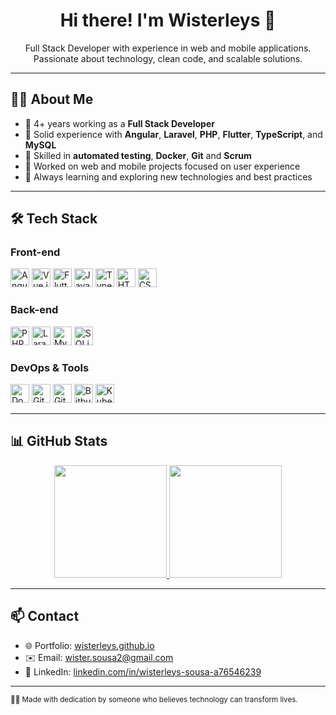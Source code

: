 <h1 align="center">Hi there! I'm Wisterleys 👋</h1>

<p align="center">
  Full Stack Developer with experience in web and mobile applications.<br/>
  Passionate about technology, clean code, and scalable solutions.
</p>

---

## 🧑‍💻 About Me

- 💼 4+ years working as a **Full Stack Developer**
- 🚀 Solid experience with **Angular**, **Laravel**, **PHP**, **Flutter**, **TypeScript**, and **MySQL**
- 🧪 Skilled in **automated testing**, **Docker**, **Git** and **Scrum**
- 📲 Worked on web and mobile projects focused on user experience
- 🌱 Always learning and exploring new technologies and best practices

---

## 🛠️ Tech Stack

### Front-end
<p>
  <img src="https://cdn.jsdelivr.net/gh/devicons/devicon/icons/angularjs/angularjs-original.svg" height="30" alt="Angular" />
  <img src="https://cdn.jsdelivr.net/gh/devicons/devicon/icons/vuejs/vuejs-original.svg" height="30" alt="Vue.js" />
  <img src="https://cdn.jsdelivr.net/gh/devicons/devicon/icons/flutter/flutter-original.svg" height="30" alt="Flutter" />
  <img src="https://cdn.jsdelivr.net/gh/devicons/devicon/icons/javascript/javascript-original.svg" height="30" alt="JavaScript" />
  <img src="https://cdn.jsdelivr.net/gh/devicons/devicon/icons/typescript/typescript-original.svg" height="30" alt="TypeScript" />
  <img src="https://cdn.jsdelivr.net/gh/devicons/devicon/icons/html5/html5-original.svg" height="30" alt="HTML5" />
  <img src="https://cdn.jsdelivr.net/gh/devicons/devicon/icons/css3/css3-original.svg" height="30" alt="CSS3" />
</p>

### Back-end
<p>
  <img src="https://cdn.jsdelivr.net/gh/devicons/devicon/icons/php/php-original.svg" height="30" alt="PHP" />
  <img src="https://cdn.jsdelivr.net/gh/devicons/devicon/icons/laravel/laravel-plain.svg" height="30" alt="Laravel" />
  <img src="https://cdn.jsdelivr.net/gh/devicons/devicon/icons/mysql/mysql-original.svg" height="30" alt="MySQL" />
  <img src="https://cdn.jsdelivr.net/gh/devicons/devicon/icons/sqlite/sqlite-original.svg" height="30" alt="SQLite" />
</p>

### DevOps & Tools
<p>
  <img src="https://cdn.jsdelivr.net/gh/devicons/devicon/icons/docker/docker-original.svg" height="30" alt="Docker" />
  <img src="https://cdn.jsdelivr.net/gh/devicons/devicon/icons/git/git-original.svg" height="30" alt="Git" />
  <img src="https://cdn.jsdelivr.net/gh/devicons/devicon/icons/gitlab/gitlab-original.svg" height="30" alt="GitLab" />
  <img src="https://cdn.jsdelivr.net/gh/devicons/devicon/icons/bitbucket/bitbucket-original.svg" height="30" alt="Bitbucket" />
  <img src="https://cdn.jsdelivr.net/gh/devicons/devicon/icons/kubernetes/kubernetes-plain.svg" height="30" alt="Kubernetes" />
</p>

---

## 📊 GitHub Stats

<div align="center">
  <a href="https://github.com/Wisterleys">
    <img height="180em" src="https://github-readme-stats.vercel.app/api?username=Wisterleys&show_icons=true&theme=dark&include_all_commits=true&count_private=true"/>
    <img height="180em" src="https://github-readme-stats.vercel.app/api/top-langs/?username=Wisterleys&layout=compact&langs_count=7&theme=dark"/>
  </a>
</div>

---

## 📫 Contact

- 🌐 Portfolio: [wisterleys.github.io](https://wisterleys.github.io)
- ✉️ Email: wister.sousa2@gmail.com
- 💼 LinkedIn: [linkedin.com/in/wisterleys-sousa-a76546239](https://www.linkedin.com/in/wisterleys-sousa-a76546239/)

---

<sub>👨‍💻 Made with dedication by someone who believes technology can transform lives.</sub>
